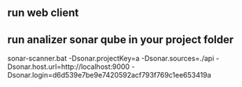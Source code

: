 
## run web client 

## run analizer sonar qube in your project folder  
sonar-scanner.bat -Dsonar.projectKey=a -Dsonar.sources=./api -Dsonar.host.url=http://localhost:9000 -Dsonar.login=d6d539e7be9e7420592acf793f769c1ee653419a